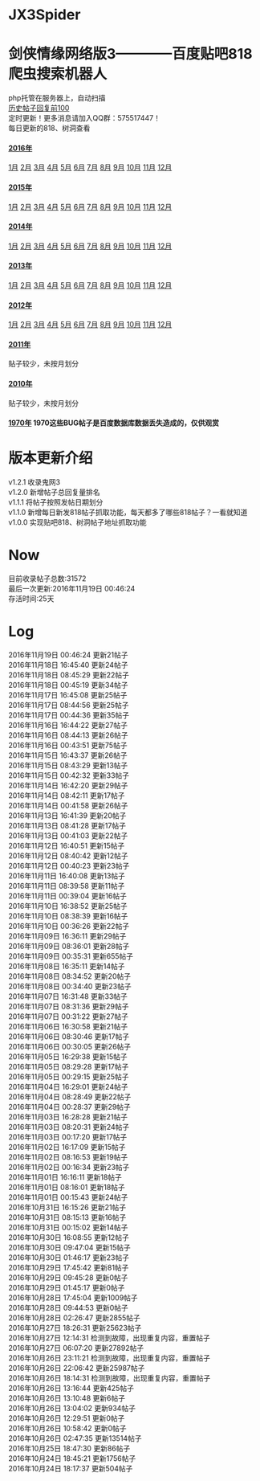 # JX3Spider

剑侠情缘网络版3————百度贴吧818爬虫搜索机器人
====
php托管在服务器上，自动扫描     
[历史帖子回复前100](https://github.com/ShanaMaid/JX3Spider/blob/master/result/rank100.md)     
定时更新！更多消息请加入QQ群：575517447！   
每日更新的818、树洞查看  

#### [2016年](https://github.com/ShanaMaid/JX3Spider/blob/master/result/part/2016/)  
[1月](https://github.com/ShanaMaid/JX3Spider/blob/master/result/part/2016/01)  [2月](https://github.com/ShanaMaid/JX3Spider/blob/master/result/part/2016/02)  [3月](https://github.com/ShanaMaid/JX3Spider/blob/master/result/part/2016/03)  [4月](https://github.com/ShanaMaid/JX3Spider/blob/master/result/part/2016/04)  [5月](https://github.com/ShanaMaid/JX3Spider/blob/master/result/part/2016/05)  [6月](https://github.com/ShanaMaid/JX3Spider/blob/master/result/part/2016/06)  [7月](https://github.com/ShanaMaid/JX3Spider/blob/master/result/part/2016/07)  [8月](https://github.com/ShanaMaid/JX3Spider/blob/master/result/part/2016/08)  [9月](https://github.com/ShanaMaid/JX3Spider/blob/master/result/part/2016/09)  [10月](https://github.com/ShanaMaid/JX3Spider/blob/master/result/part/2016/10)  [11月](https://github.com/ShanaMaid/JX3Spider/blob/master/result/part/2016/11)  [12月](https://github.com/ShanaMaid/JX3Spider/blob/master/result/part/2016/12)    
     

#### [2015年](https://github.com/ShanaMaid/JX3Spider/blob/master/result/part/2015/)    
[1月](https://github.com/ShanaMaid/JX3Spider/blob/master/result/part/2015/01)  [2月](https://github.com/ShanaMaid/JX3Spider/blob/master/result/part/2015/02)  [3月](https://github.com/ShanaMaid/JX3Spider/blob/master/result/part/2015/03)  [4月](https://github.com/ShanaMaid/JX3Spider/blob/master/result/part/2015/04)  [5月](https://github.com/ShanaMaid/JX3Spider/blob/master/result/part/2015/05)  [6月](https://github.com/ShanaMaid/JX3Spider/blob/master/result/part/2015/06)  [7月](https://github.com/ShanaMaid/JX3Spider/blob/master/result/part/2015/07)  [8月](https://github.com/ShanaMaid/JX3Spider/blob/master/result/part/2015/08)  [9月](https://github.com/ShanaMaid/JX3Spider/blob/master/result/part/2015/09)  [10月](https://github.com/ShanaMaid/JX3Spider/blob/master/result/part/2015/10)  [11月](https://github.com/ShanaMaid/JX3Spider/blob/master/result/part/2015/11)  [12月](https://github.com/ShanaMaid/JX3Spider/blob/master/result/part/2015/12)    
     

#### [2014年](https://github.com/ShanaMaid/JX3Spider/blob/master/result/part/2014/)  
[1月](https://github.com/ShanaMaid/JX3Spider/blob/master/result/part/2014/01)  [2月](https://github.com/ShanaMaid/JX3Spider/blob/master/result/part/2014/02)  [3月](https://github.com/ShanaMaid/JX3Spider/blob/master/result/part/2014/03)  [4月](https://github.com/ShanaMaid/JX3Spider/blob/master/result/part/2014/04)  [5月](https://github.com/ShanaMaid/JX3Spider/blob/master/result/part/2014/05)  [6月](https://github.com/ShanaMaid/JX3Spider/blob/master/result/part/2014/06)  [7月](https://github.com/ShanaMaid/JX3Spider/blob/master/result/part/2014/07)  [8月](https://github.com/ShanaMaid/JX3Spider/blob/master/result/part/2014/08)  [9月](https://github.com/ShanaMaid/JX3Spider/blob/master/result/part/2014/09)  [10月](https://github.com/ShanaMaid/JX3Spider/blob/master/result/part/2014/10)  [11月](https://github.com/ShanaMaid/JX3Spider/blob/master/result/part/2014/11)  [12月](https://github.com/ShanaMaid/JX3Spider/blob/master/result/part/2014/12)     
      

#### [2013年](https://github.com/ShanaMaid/JX3Spider/blob/master/result/part/2013/)     
[1月](https://github.com/ShanaMaid/JX3Spider/blob/master/result/part/2013/01)  [2月](https://github.com/ShanaMaid/JX3Spider/blob/master/result/part/2013/02)  [3月](https://github.com/ShanaMaid/JX3Spider/blob/master/result/part/2013/03)  [4月](https://github.com/ShanaMaid/JX3Spider/blob/master/result/part/2013/04)  [5月](https://github.com/ShanaMaid/JX3Spider/blob/master/result/part/2013/05)  [6月](https://github.com/ShanaMaid/JX3Spider/blob/master/result/part/2013/06)  [7月](https://github.com/ShanaMaid/JX3Spider/blob/master/result/part/2013/07)  [8月](https://github.com/ShanaMaid/JX3Spider/blob/master/result/part/2013/08)  [9月](https://github.com/ShanaMaid/JX3Spider/blob/master/result/part/2013/09)  [10月](https://github.com/ShanaMaid/JX3Spider/blob/master/result/part/2013/10)  [11月](https://github.com/ShanaMaid/JX3Spider/blob/master/result/part/2013/11)  [12月](https://github.com/ShanaMaid/JX3Spider/blob/master/result/part/2013/12)    
       

#### [2012年](https://github.com/ShanaMaid/JX3Spider/blob/master/result/part/2012/)    
[1月](https://github.com/ShanaMaid/JX3Spider/blob/master/result/part/2012/01)  [2月](https://github.com/ShanaMaid/JX3Spider/blob/master/result/part/2012/02)  [3月](https://github.com/ShanaMaid/JX3Spider/blob/master/result/part/2012/03)  [4月](https://github.com/ShanaMaid/JX3Spider/blob/master/result/part/2012/04)  [5月](https://github.com/ShanaMaid/JX3Spider/blob/master/result/part/2012/05)  [6月](https://github.com/ShanaMaid/JX3Spider/blob/master/result/part/2012/06)  [7月](https://github.com/ShanaMaid/JX3Spider/blob/master/result/part/2012/07)  [8月](https://github.com/ShanaMaid/JX3Spider/blob/master/result/part/2012/08)  [9月](https://github.com/ShanaMaid/JX3Spider/blob/master/result/part/2012/09)  [10月](https://github.com/ShanaMaid/JX3Spider/blob/master/result/part/2012/10)  [11月](https://github.com/ShanaMaid/JX3Spider/blob/master/result/part/2012/11)  [12月](https://github.com/ShanaMaid/JX3Spider/blob/master/result/part/2012/12)     
        
                          
#### [2011年](https://github.com/ShanaMaid/JX3Spider/blob/master/result/part/2011/)    
贴子较少，未按月划分         
          

#### [2010年](https://github.com/ShanaMaid/JX3Spider/blob/master/result/part/2010/)  
贴子较少，未按月划分       
                

#### [1970年](https://github.com/ShanaMaid/JX3Spider/blob/master/result/part/1970/)     1970这些BUG帖子是百度数据库数据丢失造成的，仅供观赏    

           
版本更新介绍
===            
      
v1.2.1 收录鬼网3   
v1.2.0 新增帖子总回复量排名   
v1.1.1 将帖子按照发帖日期划分    
v1.1.0 新增每日新发818帖子抓取功能，每天都多了哪些818帖子？一看就知道    
v1.0.0 实现贴吧818、树洞帖子地址抓取功能

Now
====

目前收录帖子总数:31572  
最后一次更新:2016年11月19日 00:46:24  
存活时间:25天  
  
  
 Log  
===  
2016年11月19日 00:46:24         更新21帖子  
2016年11月18日 16:45:40         更新24帖子  
2016年11月18日 08:45:29         更新22帖子  
2016年11月18日 00:45:19         更新34帖子  
2016年11月17日 16:45:08         更新25帖子  
2016年11月17日 08:44:56         更新25帖子  
2016年11月17日 00:44:36         更新35帖子  
2016年11月16日 16:44:22         更新27帖子  
2016年11月16日 08:44:13         更新26帖子  
2016年11月16日 00:43:51         更新75帖子  
2016年11月15日 16:43:37         更新26帖子  
2016年11月15日 08:43:29         更新13帖子  
2016年11月15日 00:42:32         更新33帖子  
2016年11月14日 16:42:20         更新29帖子  
2016年11月14日 08:42:11         更新17帖子  
2016年11月14日 00:41:58         更新26帖子  
2016年11月13日 16:41:39         更新20帖子  
2016年11月13日 08:41:28         更新17帖子  
2016年11月13日 00:41:03         更新22帖子  
2016年11月12日 16:40:51         更新15帖子  
2016年11月12日 08:40:42         更新12帖子  
2016年11月12日 00:40:23         更新23帖子  
2016年11月11日 16:40:08         更新13帖子  
2016年11月11日 08:39:58         更新11帖子  
2016年11月11日 00:39:04         更新16帖子  
2016年11月10日 16:38:52         更新25帖子  
2016年11月10日 08:38:39         更新16帖子  
2016年11月10日 00:36:26         更新22帖子  
2016年11月09日 16:36:11         更新29帖子  
2016年11月09日 08:36:01         更新28帖子  
2016年11月09日 00:35:31         更新655帖子  
2016年11月08日 16:35:11         更新14帖子  
2016年11月08日 08:34:52         更新20帖子  
2016年11月08日 00:34:40         更新23帖子  
2016年11月07日 16:31:48         更新33帖子  
2016年11月07日 08:31:36         更新29帖子  
2016年11月07日 00:31:22         更新27帖子  
2016年11月06日 16:30:58         更新21帖子  
2016年11月06日 08:30:46         更新17帖子  
2016年11月06日 00:30:05         更新26帖子  
2016年11月05日 16:29:38         更新15帖子  
2016年11月05日 08:29:28         更新17帖子  
2016年11月05日 00:29:15         更新25帖子  
2016年11月04日 16:29:01         更新24帖子  
2016年11月04日 08:28:49         更新22帖子  
2016年11月04日 00:28:37         更新29帖子  
2016年11月03日 16:28:28         更新21帖子  
2016年11月03日 08:20:31         更新24帖子  
2016年11月03日 00:17:20         更新17帖子  
2016年11月02日 16:17:09         更新15帖子  
2016年11月02日 08:16:53         更新19帖子  
2016年11月02日 00:16:34         更新23帖子  
2016年11月01日 16:16:11         更新18帖子  
2016年11月01日 08:16:01         更新18帖子  
2016年11月01日 00:15:43         更新24帖子  
2016年10月31日 16:15:26         更新21帖子  
2016年10月31日 08:15:13         更新16帖子  
2016年10月31日 00:15:02         更新14帖子  
2016年10月30日 16:08:55         更新12帖子  
2016年10月30日 09:47:04         更新15帖子  
2016年10月30日 01:46:17         更新23帖子  
2016年10月29日 17:45:42         更新81帖子  
2016年10月29日 09:45:28         更新0帖子  
2016年10月29日 01:45:17         更新0帖子  
2016年10月28日 17:45:04         更新1009帖子  
2016年10月28日 09:44:53         更新0帖子  
2016年10月28日 02:26:47         更新2855帖子  
2016年10月27日 18:26:31         更新25623帖子  
2016年10月27日 12:14:31         检测到故障，出现重复内容，重置帖子  
2016年10月27日 06:07:20         更新27892帖子  
2016年10月26日 23:11:21         检测到故障，出现重复内容，重置帖子  
2016年10月26日 22:06:42         更新25987帖子  
2016年10月26日 18:14:31         检测到故障，出现重复内容，重置帖子  
2016年10月26日 13:16:44         更新425帖子  
2016年10月26日 13:10:48         更新6帖子  
2016年10月26日 13:04:02         更新934帖子  
2016年10月26日 12:29:51         更新0帖子  
2016年10月26日 10:58:42         更新0帖子  
2016年10月26日 02:47:35         更新13514帖子  
2016年10月25日 18:47:30         更新86帖子  
2016年10月24日 18:45:21         更新1756帖子  
2016年10月24日 18:17:37         更新504帖子  





